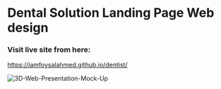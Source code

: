 # Dental Solution Landing Page Web design
### Visit live site from here:
https://iamfoysalahmed.github.io/dentist/

![3D-Web-Presentation-Mock-Up](https://github.com/iamfoysalahmed/dentist/assets/56961940/7aa9bddd-a1f0-4900-8140-7b0216c68ebf)
